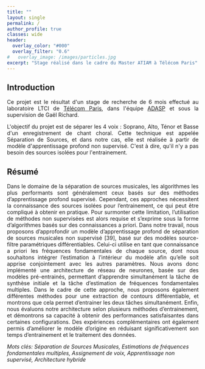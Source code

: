 ```yaml
---
title: ""
layout: single
permalink: /
author_profile: true
classes: wide
header:
  overlay_color: "#000"
  overlay_filter: "0.6"
#   overlay_image: /images/particles.jpg
excerpt: "Stage réalisé dans le cadre du Master ATIAM à Télécom Paris"
---
```


## Introduction
<html>
<div style="text-align: justify">
<p>
Ce projet est le résultat d'un stage de recherche de 6 mois effectué au laboratoire LTCI de <a href="https://www.telecom-paris.fr/fr/recherche/laboratoires/laboratoire-traitement-et-communication-de-linformation-ltci" target="_blank" rel="noopener noreferrer">Télécom Paris</a>, dans l'équipe <a href="https://adasp.telecom-paris.fr/" target="_blank" rel="noopener noreferrer">ADASP</a> et sous la supervision de Gaël Richard.
</p>

<p>
L'objectif du projet est de séparer les 4 voix : Soprano, Alto, Ténor et Basse d'un enregistrement de chant choral. Cette technique est appelée Séparation de Sources, et dans notre cas, elle est réalisée à partir de modèle d'apprentissage profond non supervisé. C'est à dire, qu'il n'y a pas besoin des sources isolées pour l'entrainement.
</p>
</div>
</html>

## Résumé

<html>
<div style="text-align: justify">
<p>
Dans le domaine de la séparation de sources musicales, les algorithmes les plus performants sont généralement ceux basés sur des méthodes d’apprentissage profond supervisé. Cependant, ces approches nécessitent la connaissance des sources isolées pour l’entrainement, ce qui peut être compliqué à obtenir en pratique. Pour surmonter cette limitation, l’utilisation de méthodes non supervisées est alors requise et s’exprime sous la forme d’algorithmes basés sur des connaissances a priori. Dans notre travail, nous proposons d’approfondir un modèle d’apprentissage profond de séparation de sources musicales non supervisé [39], basé sur des modèles source-filtre paramétriques différentiables. Celui-ci utilise en tant
que connaissance a priori les fréquences fondamentales de chaque source, dont nous souhaitons intégrer l’estimation à l’intérieur du modèle afin qu’elle soit apprise conjointement avec les autres paramètres. Nous avons donc implémenté une architecture de réseau de neurones, basée sur des modèles pré-entrainés, permettant d’apprendre simultanément la tâche de synthèse initiale et la tâche d’estimation de fréquences fondamentales multiples. Dans le cadre de cette approche, nous proposons également différentes méthodes pour une extraction de contours différentiable, et montrons que cela permet d’entrainer les deux tâches simultanément. Enfin, nous évaluons notre architecture selon plusieurs méthodes
d’entrainement, et démontrons sa capacité à obtenir des performances satisfaisantes dans certaines configurations. Des expériences complémentaires ont également permis d’améliorer le modèle d’origine en réduisant significativement son temps d’entrainement et le traitement des données.
</p>

</div>
</html>

*Mots clés: Séparation de Sources Musicales, Estimations de fréquences fondamentales multiples, Assignement de voix, Apprentissage non supervisé, Architecture hybride*

